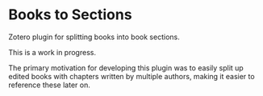 # Books to Sections
Zotero plugin for splitting books into book sections.

This is a work in progress.

The primary motivation for developing this plugin was to easily split up edited books with chapters written by multiple authors, making it easier to reference these later on.
